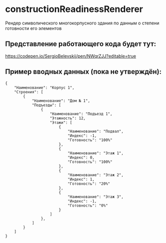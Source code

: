 # constructionReadinessRenderer

Рендер символического многокорпусного здания по данным о степени готовности его элементов

## Представление работающего кода будет тут:

https://codepen.io/SergioBelevskij/pen/NWqrZJJ?editable=true

## Пример вводных данных (пока не утверждён):

```
{
	"Наименование": "Корпус 1",
	"Строения": [
		{
			"Наименование": "Дом № 1",
			"Подъезды": [
				{
					"Наименование": "Подъезд 1",
					"Этажность": 12,
					"Этажи": [
						{
							"Наименование": "Подвал",
							"Индекс": -1,
							"Готовность": "100%"
						},
						{
							"Наименование": "Этаж 1",
							"Индекс": 0,
							"Готовность": "100%"
						},
						{
							"Наименование": "Этаж 2",
							"Индекс": 1,
							"Готовность": "20%"
						},
						{
							"Наименование": "Этаж 3",
							"Индекс": -1,
							"Готовность": "0%"
						}
					]
				},
			]
		}
	]
}
```
